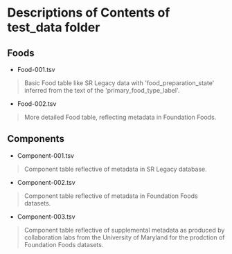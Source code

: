 # Descriptions of Contents of test_data folder

## Foods

* Food-001.tsv

> Basic Food table like SR Legacy data with 'food_preparation_state' inferred from the text of the 'primary_food_type_label'.

* Food-002.tsv

> More detailed Food table, reflecting metadata in Foundation Foods. 


## Components

* Component-001.tsv 

> Component table reflective of metadata in SR Legacy database.

* Component-002.tsv 

> Component table reflective of metadata in Foundation Foods datasets.

* Component-003.tsv 

> Component table reflective of supplemental metadata as produced by collaboration labs from the University of Maryland for the prodction of Foundation Foods datasets.


